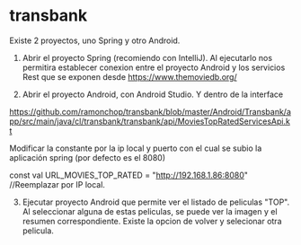 # transbank

Existe 2 proyectos, uno Spring y otro Android.

1. Abrir el proyecto Spring (recomiendo con IntelliJ). Al ejecutarlo nos permitira establecer conexion entre el proyecto Android y los servicios Rest que se exponen desde https://www.themoviedb.org/

2. Abrir el proyecto Android, con Android Studio. Y dentro de la interface 

https://github.com/ramonchop/transbank/blob/master/Android/Transbank/app/src/main/java/cl/transbank/transbank/api/MoviesTopRatedServicesApi.kt

Modificar la constante por la ip local y puerto con el cual se subio la aplicación spring (por defecto es el 8080)

const val URL_MOVIES_TOP_RATED = "http://192.168.1.86:8080" //Reemplazar por IP local.

3. Ejecutar proyecto Android que permite ver el listado de peliculas "TOP". Al seleccionar alguna de estas peliculas, se puede ver la imagen y el resumen correspondiente. Existe la opcion de volver y selecionar otra pelicula.
